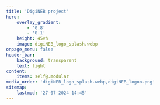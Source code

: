 ```yaml
---
title: 'DigiNEB project'
hero:
    overlay_gradient:
        - '0.8'
        - '0.1'
    height: 45vh
    image: digiNEB_logo_splash.webp
onpage_menu: false
header_bar:
    background: transparent
    text: light
content:
    items: self@.modular
media_order: 'digiNEB_logo_splash.webp,digiNEB_logoo.png'
sitemap:
    lastmod: '27-07-2024 14:45'
---
```


